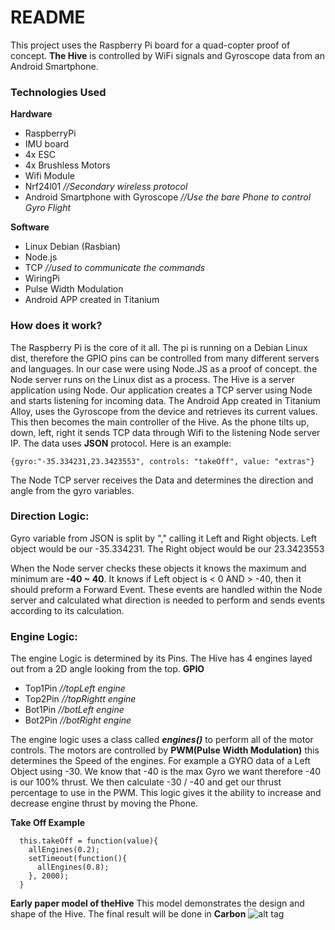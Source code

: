 # README #

This project uses the Raspberry Pi board for a quad-copter proof of concept. **The Hive** is controlled by WiFi signals and Gyroscope data from an Android Smartphone.
### Technologies Used ###

**Hardware**

* RaspberryPi
* IMU board
* 4x ESC
* 4x Brushless Motors
* Wifi Module
* Nrf24l01 *//Secondary wireless protocol*
* Android Smartphone with Gyroscope *//Use the bare Phone to control Gyro Flight*

**Software**

* Linux Debian (Rasbian)
* Node.js
* TCP *//used to communicate the commands*
* WiringPi
* Pulse Width Modulation
* Android APP created in Titanium


### How does it work? ###

The Raspberry Pi is the core of it all. The pi is running on a Debian Linux dist, therefore the GPIO pins can be controlled from many different servers and languages. In our case were using Node.JS as a proof of concept. the Node server runs on the Linux dist as a process. The Hive is a server application using Node. 
Our application creates a TCP server using Node and starts listening for incoming data. The Android App created in Titanium Alloy, uses the Gyroscope from the device and retrieves its current values. This then becomes the main controller of the Hive. As the phone tilts up, down, left, right it sends TCP data through Wifi to the listening Node server IP. 
The data uses **JSON** protocol.
Here is an example: 
```
{gyro:"-35.334231,23.3423553", controls: "takeOff", value: "extras"}

```
The Node TCP server receives the Data and determines the direction and angle from the gyro variables.

### Direction Logic: ###
Gyro variable from JSON is split by "," calling it Left and Right objects.
Left object would be our -35.334231. The Right object would be our 23.3423553

When the Node server checks these objects it knows the maximum and minimum are **-40 ~ 40**. It knows if Left object is < 0 AND > -40, then it should preform a Forward Event. These events are handled within the Node server and calculated what direction is needed to perform and sends events according to its calculation.

### Engine Logic: ###
The engine Logic is determined by its Pins. The Hive has 4 engines layed out from a 2D angle looking from the top. 
**GPIO**

* Top1Pin *//topLeft engine*
* Top2Pin *//topRightt engine*
* Bot1Pin *//botLeft engine*
* Bot2Pin *//botRight engine*

The engine logic uses a class called ***engines()*** to perform all of the motor controls. The motors are controlled by **PWM(Pulse Width Modulation)** this determines the Speed of the engines. For example a GYRO data of a Left Object using -30. We know that -40 is the max Gyro we want therefore -40 is our 100% thrust. We then calculate -30 / -40 and get our thrust percentage to use in the PWM. This logic gives it the ability to increase and decrease engine thrust by moving the Phone.

**Take Off Example**

```
  this.takeOff = function(value){
    allEngines(0.2);
    setTimeout(function(){
      allEngines(0.8);
    }, 2000);
  }
```

**Early paper model of theHive**
This model demonstrates the design and shape of the Hive. The final result will be done in **Carbon**
![alt tag](http://i.imgur.com/84H0V80.jpg?1)
